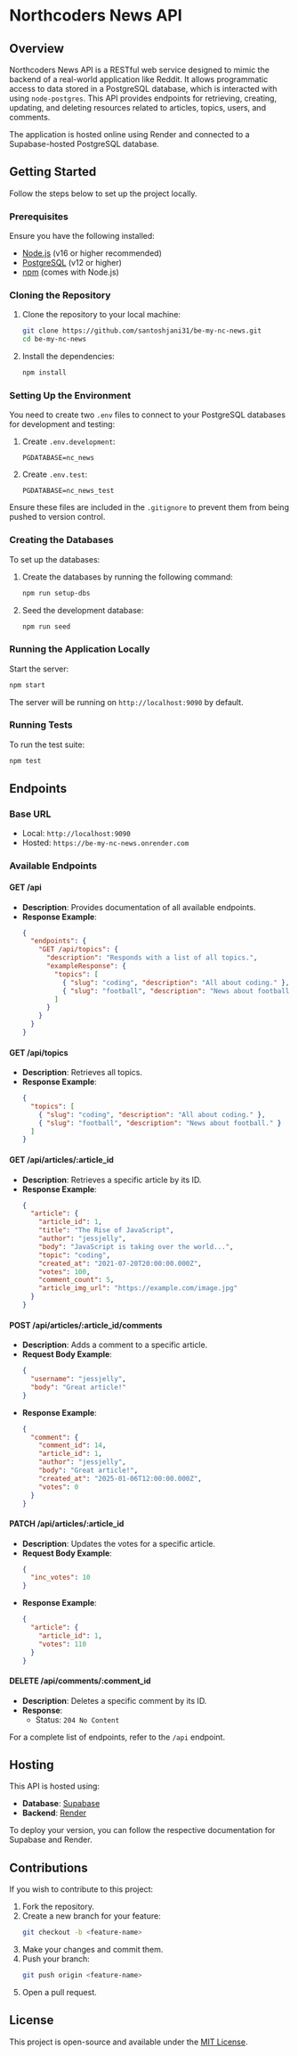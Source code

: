# Northcoders News API

## Overview

Northcoders News API is a RESTful web service designed to mimic the backend of a real-world application like Reddit. It allows programmatic access to data stored in a PostgreSQL database, which is interacted with using `node-postgres`. This API provides endpoints for retrieving, creating, updating, and deleting resources related to articles, topics, users, and comments.

The application is hosted online using Render and connected to a Supabase-hosted PostgreSQL database.

## Getting Started

Follow the steps below to set up the project locally.

### Prerequisites

Ensure you have the following installed:

- [Node.js](https://nodejs.org/) (v16 or higher recommended)
- [PostgreSQL](https://www.postgresql.org/) (v12 or higher)
- [npm](https://www.npmjs.com/) (comes with Node.js)

### Cloning the Repository

1. Clone the repository to your local machine:

   ```bash
   git clone https://github.com/santoshjani31/be-my-nc-news.git
   cd be-my-nc-news
   ```

2. Install the dependencies:
   ```bash
   npm install
   ```

### Setting Up the Environment

You need to create two `.env` files to connect to your PostgreSQL databases for development and testing:

1. Create `.env.development`:

   ```
   PGDATABASE=nc_news
   ```

2. Create `.env.test`:
   ```
   PGDATABASE=nc_news_test
   ```

Ensure these files are included in the `.gitignore` to prevent them from being pushed to version control.

### Creating the Databases

To set up the databases:

1. Create the databases by running the following command:

   ```bash
   npm run setup-dbs
   ```

2. Seed the development database:
   ```bash
   npm run seed
   ```

### Running the Application Locally

Start the server:

```bash
npm start
```

The server will be running on `http://localhost:9090` by default.

### Running Tests

To run the test suite:

```bash
npm test
```

## Endpoints

### Base URL

- Local: `http://localhost:9090`
- Hosted: `https://be-my-nc-news.onrender.com`

### Available Endpoints

#### **GET /api**

- **Description**: Provides documentation of all available endpoints.
- **Response Example**:
  ```json
  {
    "endpoints": {
      "GET /api/topics": {
        "description": "Responds with a list of all topics.",
        "exampleResponse": {
          "topics": [
            { "slug": "coding", "description": "All about coding." },
            { "slug": "football", "description": "News about football." }
          ]
        }
      }
    }
  }
  ```

#### **GET /api/topics**

- **Description**: Retrieves all topics.
- **Response Example**:
  ```json
  {
    "topics": [
      { "slug": "coding", "description": "All about coding." },
      { "slug": "football", "description": "News about football." }
    ]
  }
  ```

#### **GET /api/articles/:article_id**

- **Description**: Retrieves a specific article by its ID.
- **Response Example**:
  ```json
  {
    "article": {
      "article_id": 1,
      "title": "The Rise of JavaScript",
      "author": "jessjelly",
      "body": "JavaScript is taking over the world...",
      "topic": "coding",
      "created_at": "2021-07-20T20:00:00.000Z",
      "votes": 100,
      "comment_count": 5,
      "article_img_url": "https://example.com/image.jpg"
    }
  }
  ```

#### **POST /api/articles/:article_id/comments**

- **Description**: Adds a comment to a specific article.
- **Request Body Example**:
  ```json
  {
    "username": "jessjelly",
    "body": "Great article!"
  }
  ```
- **Response Example**:
  ```json
  {
    "comment": {
      "comment_id": 14,
      "article_id": 1,
      "author": "jessjelly",
      "body": "Great article!",
      "created_at": "2025-01-06T12:00:00.000Z",
      "votes": 0
    }
  }
  ```

#### **PATCH /api/articles/:article_id**

- **Description**: Updates the votes for a specific article.
- **Request Body Example**:
  ```json
  {
    "inc_votes": 10
  }
  ```
- **Response Example**:
  ```json
  {
    "article": {
      "article_id": 1,
      "votes": 110
    }
  }
  ```

#### **DELETE /api/comments/:comment_id**

- **Description**: Deletes a specific comment by its ID.
- **Response**:
  - Status: `204 No Content`

For a complete list of endpoints, refer to the `/api` endpoint.

## Hosting

This API is hosted using:

- **Database**: [Supabase](https://supabase.com/)
- **Backend**: [Render](https://render.com/)

To deploy your version, you can follow the respective documentation for Supabase and Render.

## Contributions

If you wish to contribute to this project:

1. Fork the repository.
2. Create a new branch for your feature:
   ```bash
   git checkout -b <feature-name>
   ```
3. Make your changes and commit them.
4. Push your branch:
   ```bash
   git push origin <feature-name>
   ```
5. Open a pull request.

## License

This project is open-source and available under the [MIT License](LICENSE).

